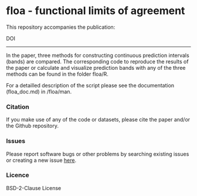 # floa - **f**unctional **l**imits **o**f **a**greement

This repository accompanies the publication: 

DOI

--------------------------------------------------------------------------------

In the paper, three methods for constructing continuous prediction intervals (bands) are compared. The corresponding code to reproduce the results of the paper or calculate and visualize prediction bands with any of the three methods can be found in the folder floa/R.

For a detailled description of the script please see the documentation (floa_doc.md) in /floa/man.

### Citation
If you make use of any of the code or datasets, please cite the paper and/or the Github repository.

### Issues
Please report software bugs or other problems by searching existing issues or creating a new issue [here](https://github.com/koda86/floa/issues).

### Licence
BSD-2-Clause License
